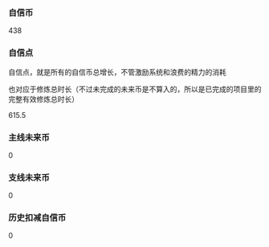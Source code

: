 ### 自信币
438

### 自信点
自信点，就是所有的自信币总增长，不管激励系统和浪费的精力的消耗

也对应于修炼总时长（不过未完成的未来币是不算入的，所以是已完成的项目里的完整有效修炼总时长）

615.5

### 主线未来币
0

### 支线未来币
0

### 历史扣减自信币
0
